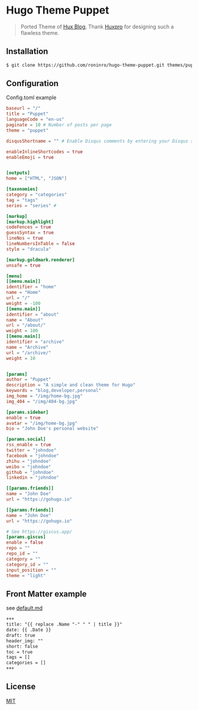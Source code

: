 # Hugo Theme Puppet

> Ported Theme of [Hux Blog](https://github.com/Huxpro/huxpro.github.io), Thank [Huxpro](https://github.com/Huxpro) for designing such a flawless theme.

## Installation

```bash
$ git clone https://github.com/roninro/hugo-theme-puppet.git themes/puppet
```

## Configuration

Config.toml example

```toml
baseurl = "/"
title = "Puppet"
languageCode = "en-us"
paginate = 10 # Number of posts per page
theme = "puppet"

disqusShortname = "" # Enable Disqus comments by entering your Disqus shortname

enableInlineShortcodes = true
enableEmoji = true


[outputs]
home = ["HTML", "JSON"]

[taxonomies]
category = "categories"
tag = "tags"
series = "series" #

[markup]
[markup.highlight]
codeFences = true
guessSyntax = true
lineNos = true
lineNumbersInTable = false
style = "dracula"

[markup.goldmark.renderer]
unsafe = true

[menu]
[[menu.main]]
identifier = "home"
name = "Home"
url = "/"
weight = -100
[[menu.main]]
identifier = "about"
name = "About"
url = "/about/"
weight = 100
[[menu.main]]
identifier = "archive"
name = "Archive"
url = "/archive/"
weight = 10


[params]
author = "Puppet"
description = "A simple and clean theme for Hugo"
keywords = "blog,developer,personal"
img_home = "/img/home-bg.jpg"
img_404 = "/img/404-bg.jpg"

[params.sidebar]
enable = true
avatar = "/img/home-bg.jpg"
bio = "John Doe's personal website"

[params.social]
rss_enable = true
twitter = "johndoe"
facebook = "johndoe"
zhihu = "johndoe"
weibo = "johndoe"
github = "johndoe"
linkedin = "johndoe"

[[params.friends]]
name = "John Doe"
url = "https://gohugo.io"

[[params.friends]]
name = "John Doe"
url = "https://gohugo.io"

# See https://giscus.app/
[params.giscus]
enable = false
repo = ""
repo_id = ""
category = ""
category_id = ""
input_position = ""
theme = "light"
```

## Front Matter example

see [default.md](archetypes/default.md)

```markdown
+++
title: "{{ replace .Name "-" " " | title }}"
date: {{ .Date }}
draft: true
header_img: ""
short: false
toc = true
tags = []
categories = []
+++
```

## License

[MIT](LICENSE)
